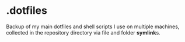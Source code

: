 # .dotfiles

Backup of my main dotfiles and shell scripts I use on multiple machines, collected in the repository directory via file and folder **symlink**s.
